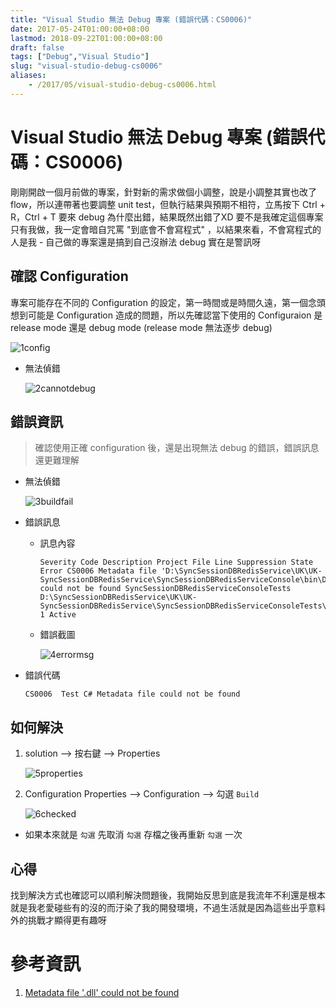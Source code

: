 ```yaml
---
title: "Visual Studio 無法 Debug 專案 (錯誤代碼：CS0006)"
date: 2017-05-24T01:00:00+08:00
lastmod: 2018-09-22T01:00:00+08:00
draft: false
tags: ["Debug","Visual Studio"]
slug: "visual-studio-debug-cs0006"
aliases:
    - /2017/05/visual-studio-debug-cs0006.html
---
```

# Visual Studio 無法 Debug 專案 (錯誤代碼：CS0006)
剛剛開啟一個月前做的專案，針對新的需求做個小調整，說是小調整其實也改了 flow，所以連帶著也要調整 unit test，但執行結果與預期不相符，立馬按下 Ctrl + R，Ctrl + T 要來 debug 為什麼出錯，結果既然出錯了XD 要不是我確定這個專案只有我做，我一定會暗自咒罵 "到底會不會寫程式" ，以結果來看，不會寫程式的人是我 - 自己做的專案還是搞到自己沒辦法 debug 實在是警訊呀

## 確認 Configuration

專案可能存在不同的 Configuration 的設定，第一時間或是時間久遠，第一個念頭想到可能是 Configuration 造成的問題，所以先確認當下使用的 Configuraion 是 release mode 還是 debug mode (release mode 無法逐步 debug)

![1config](https://cloud.githubusercontent.com/assets/3851540/26347936/b94fec04-3fdd-11e7-9a44-32d23cfec7ca.png)


*  無法偵錯

    ![2cannotdebug](https://cloud.githubusercontent.com/assets/3851540/26347941/b9595726-3fdd-11e7-8aa7-31d86ebcb0ae.png)

## 錯誤資訊

> 確認使用正確 configuration 後，還是出現無法 debug 的錯誤，錯誤訊息還更難理解

*   無法偵錯

    ![3buildfail](https://cloud.githubusercontent.com/assets/3851540/26347938/b954181a-3fdd-11e7-8213-48ba42449624.png)

*   錯誤訊息

    - 訊息內容
        
        ```
        Severity Code Description Project File Line Suppression State
        Error CS0006 Metadata file 'D:\SyncSessionDBRedisService\UK\UK-SyncSessionDBRedisService\SyncSessionDBRedisServiceConsole\bin\Debug\SyncSessionDBRedisServiceConsole.exe' could not be found SyncSessionDBRedisServiceConsoleTests D:\SyncSessionDBRedisService\UK\UK-SyncSessionDBRedisService\SyncSessionDBRedisServiceConsoleTests\CSC 1 Active
        ```
    - 錯誤截圖
        
        ![4errormsg](https://cloud.githubusercontent.com/assets/3851540/26347940/b956e996-3fdd-11e7-8408-7de6e95cd18d.png)

*   錯誤代碼
        
    ```
    CS0006  Test C# Metadata file could not be found
    ```

## 如何解決

1.  solution --> 按右鍵 --> Properties

    ![5properties](https://cloud.githubusercontent.com/assets/3851540/26347937/b9542710-3fdd-11e7-9c3e-71f3799eb603.png)

2.  Configuration Properties --> Configuration --> 勾選 `Build`

    ![6checked](https://cloud.githubusercontent.com/assets/3851540/26347939/b955b828-3fdd-11e7-80ae-9eca3ee0e53d.png)

*   如果本來就是 `勾選`  先取消 `勾選` 存檔之後再重新 `勾選` 一次


## 心得

找到解決方式也確認可以順利解決問題後，我開始反思到底是我流年不利還是根本就是我老愛碰些有的沒的而汙染了我的開發環境，不過生活就是因為這些出乎意料外的挑戰才顯得更有趣呀

# 參考資訊
1.  [Metadata file '.dll' could not be found](https://stackoverflow.com/questions/1421862/metadata-file-dll-could-not-be-found)
